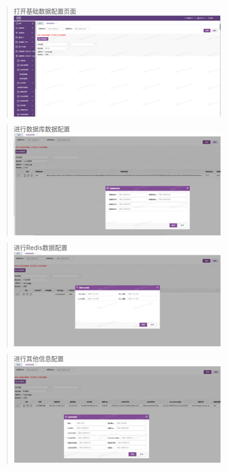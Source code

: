 
> 打开基础数据配置页面
  ![基础数据](../images/1.png)
 
> 进行数据库数据配置
  ![数据库数据](../images/2.png)
  
> 进行Redis数据配置
  ![Redis数据](../images/3.png)

  
> 进行其他信息配置
  ![其他信息数据](../images/4.png)  
  
  